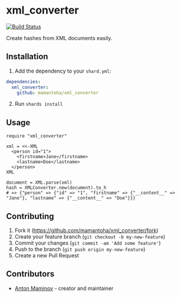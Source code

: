 # xml_converter

[![Build Status](https://travis-ci.org/mamantoha/xml_converter.svg?branch=master)](https://travis-ci.org/mamantoha/xml_converter)

Create hashes from XML documents easily.

## Installation

1. Add the dependency to your `shard.yml`:

```yaml
dependencies:
  xml_converter:
    github: mamantoha/xml_converter
```

2. Run `shards install`

## Usage

```crystal
require "xml_converter"

xml = <<-XML
  <person id="1">
    <firstname>Jane</firstname>
    <lastname>Doe</lastname>
  </person>
XML

document = XML.parse(xml)
hash = XMLConverter.new(document).to_h
# => {"person" => {"id" => "1", "firstname" => {"__content__" => "Jane"}, "lastname" => {"__content__" => "Doe"}}}
```

## Contributing

1. Fork it (<https://github.com/mamantoha/xml_converter/fork>)
2. Create your feature branch (`git checkout -b my-new-feature`)
3. Commit your changes (`git commit -am 'Add some feature'`)
4. Push to the branch (`git push origin my-new-feature`)
5. Create a new Pull Request

## Contributors

- [Anton Maminov](https://github.com/mamantoha) - creator and maintainer
